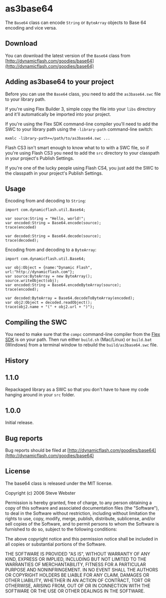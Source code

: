 ﻿as3base64
=========

The `Base64` class can encode `String` or `ByteArray` objects to Base 64 encoding and vice versa.


Download
--------

You can download the latest version of the `Base64` class from [http://dynamicflash.com/goodies/base64](http://dynamicflash.com/goodies/base64)


Adding as3base64 to your project
--------------------------------

Before you can use the `Base64` class, you need to add the `as3base64.swc` file to your library path. 

If you're using Flex Builder 3, simple copy the file into your `libs` directory and it'll automatically be imported into your project. 

If you're using the Flex SDK command-line compiler you'll need to add the SWC to your library path using the `-library-path` command-line switch:
    
    mxmlc -library-path+=/path/to/as3base64.swc ...

Flash CS3 isn't smart enough to know what to to with a SWC file, so if you're using Flash CS3 you need to add the `src` directory to your classpath in your project's Publish Settings.

If you're one of the lucky people using Flash CS4, you just add the SWC to the classpath in your project's Publish Settings.


Usage
-----

Encoding from and decoding to `String`:

    import com.dynamicflash.util.Base64;

    var source:String = "Hello, world!";
    var encoded:String = Base64.encode(source);
    trace(encoded)

    var decoded:String = Base64.decode(source);
    trace(decoded);

Encoding from and decoding to a `ByteArray`:

    import com.dynamicflash.util.Base64;

    var obj:Object = {name:"Dynamic Flash", url:"http://dynamicflash.com"};
    var source:ByteArray = new ByteArray();
    source.writeObject(obj);
    var encoded:String = Base64.encodeByteArray(source);
    trace(encoded);

    var decoded:ByteArray = Base64.decodeToByteArray(encoded);
    var obj2:Object = decoded.readObject();
    trace(obj2.name + "(" + obj2.url + ")");


Compiling the SWC
-----------------

You need to make sure that the `compc` command-line compiler from the [Flex SDK]() is on your path. Then run either `build.sh` (Mac/Linux) or `build.bat` (Windows) from a terminal window to rebuild the `build/as3base64.swc` file. 


History
-------

## 1.1.0
Repackaged library as a SWC so that you don't have to have my code hanging around in your `src` folder.

## 1.0.0
Initial release.


Bug reports
-----------

Bug reports should be filed at [http://dynamicflash.com/goodies/base64](http://dynamicflash.com/goodies/base64)


License
-------

The base64 class is released under the MIT license.

Copyright (c) 2006 Steve Webster

Permission is hereby granted, free of charge, to any person obtaining a copy of
this software and associated documentation files (the "Software"), to deal in
the Software without restriction, including without limitation the rights to
use, copy, modify, merge, publish, distribute, sublicense, and/or sell copies of
the Software, and to permit persons to whom the Software is furnished to do so,
subject to the following conditions:

The above copyright notice and this permission notice shall be included in all
copies or substantial portions of the Software.

THE SOFTWARE IS PROVIDED "AS IS", WITHOUT WARRANTY OF ANY KIND, EXPRESS OR
IMPLIED, INCLUDING BUT NOT LIMITED TO THE WARRANTIES OF MERCHANTABILITY, FITNESS
FOR A PARTICULAR PURPOSE AND NONINFRINGEMENT. IN NO EVENT SHALL THE AUTHORS OR
COPYRIGHT HOLDERS BE LIABLE FOR ANY CLAIM, DAMAGES OR OTHER LIABILITY, WHETHER
IN AN ACTION OF CONTRACT, TORT OR OTHERWISE, ARISING FROM, OUT OF OR IN
CONNECTION WITH THE SOFTWARE OR THE USE OR OTHER DEALINGS IN THE SOFTWARE.
